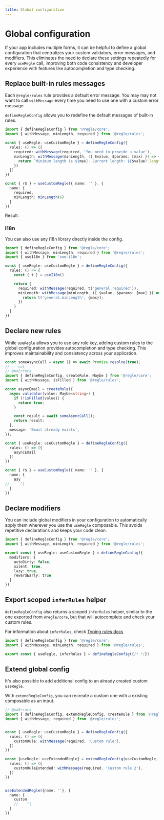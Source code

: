 ```yaml
---
title: Global configuration
---
```


<script setup>
import CustomMessages from '../parts/components/global-config/CustomMessages.vue';
</script>

# Global configuration

If your app includes multiple forms, it can be helpful to define a global configuration that centralizes your custom validators, error messages, and modifiers. This eliminates the need to declare these settings repeatedly for every `useRegle` call, improving both code consistency and developer experience with features like autocompletion and type checking.


## Replace built-in rules messages

Each `@regle/rules` rule provides a default error message. You may may not want to call `withMessage` every time you need to use one with a custom error message.

`defineRegleConfig` allows you to redefine the default messages of built-in rules.

```ts twoslash
import { defineRegleConfig } from '@regle/core';
import { withMessage, minLength, required } from '@regle/rules';

const { useRegle: useCustomRegle } = defineRegleConfig({
  rules: () => ({
    required: withMessage(required, 'You need to provide a value'),
    minLength: withMessage(minLength, ({ $value, $params: [max] }) => {
      return `Minimum length is ${max}. Current length: ${$value?.length}`;
    })
  })
})

const { r$ } = useCustomRegle({ name: '' }, {
  name: {
    required,
    minLength: minLength(6)
  }
})
```

Result: 

<CustomMessages/>


### i18n

You can also use any i18n library directly inside the config.

```ts
import { defineRegleConfig } from '@regle/core';
import { withMessage, minLength, required } from '@regle/rules';
import { useI18n } from 'vue-i18n';

const { useRegle: useCustomRegle } = defineRegleConfig({
  rules: () => {
    const { t } = useI18n()

    return {
      required: withMessage(required, t('general.required')),
      minLength: withMessage(minLength, ({ $value, $params: [max] }) => {
        return t('general.minLength', {max});
      })
    }
  }
})
```


## Declare new rules

While `useRegle` allows you to use any rule key, adding custom rules to the global configuration provides autocompletion and type checking. This improves maintainability and consistency across your application.

```ts twoslash
const someAsyncCall = async () => await Promise.resolve(true);
// ---cut---
// @noErrors
import { defineRegleConfig, createRule, Maybe } from '@regle/core';
import { withMessage, isFilled } from '@regle/rules';

const asyncEmail = createRule({
  async validator(value: Maybe<string>) {
    if (!isFilled(value)) {
      return true;
    }

    const result = await someAsyncCall();
    return result;
  },
  message: 'Email already exists',
});

const { useRegle: useCustomRegle } = defineRegleConfig({
  rules: () => ({
    asyncEmail
  })
})

const { r$ } = useCustomRegle({ name: '' }, {
  name: {
    asy
//     ^|
  }
})
```


## Declare modifiers

You can include global modifiers in your configuration to automatically apply them wherever you use the `useRegle` composable. This avoids repetitive declarations and keeps your code clean.

```ts twoslash
import { defineRegleConfig } from '@regle/core';
import { withMessage, minLength, required } from '@regle/rules';

export const { useRegle: useCustomRegle } = defineRegleConfig({
  modifiers: {
    autoDirty: false,
    silent: true,
    lazy: true,
    rewardEarly: true
  }
})
```


## Export scoped `inferRules` helper

`defineRegleConfig` also returns a scoped `inferRules` helper, similar to the one exported from `@regle/core`, but that will autocomplete and check your custom rules.

For information about `inferRules`, check [Typing rules docs](/typescript/typing-rules)

```ts twoslash
import { defineRegleConfig } from '@regle/core';
import { withMessage, minLength, required } from '@regle/rules';

export const { useRegle, inferRules } = defineRegleConfig({/* */})
```


## Extend global config

It's also possible to add additional config to an already created custom `useRegle`.

With `extendRegleConfig`, you can recreate a custom one with a existing composable as an input.

```ts twoslash
// @noErrors
import { defineRegleConfig, extendRegleConfig, createRule } from '@regle/core';
import { withMessage, required } from '@regle/rules';


const { useRegle: useCustomRegle } = defineRegleConfig({
  rules: () => ({
    customRule: withMessage(required, 'Custom rule'),
  })
})

const {useRegle: useExtendedRegle} = extendRegleConfig(useCustomRegle, {
  rules: () => ({
    customRuleExtended: withMessage(required, 'Custom rule 2'),
  })
})


useExtendedRegle({name: ''}, {
  name: {
    custom
    //    ^|
  }
})

```